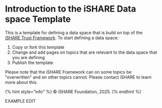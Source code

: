 # Introduction to the iSHARE Data space Template

This is a template for defining a data space that is build on top of the [iSHARE Trust Framework](https://framework.ishare.eu). To start defining a data space:

1. Copy or fork this template
2. Change and add pages on topics that are relevant to the data space that you are defining
3. Publish the template

Please note that the iSHARE Framework can on some topics be "overwritten" and on other topics cannot. Please contact iSHARE to learn more about this.

{% hint style="info" %}
© iSHARE Foundation, 2025.&#x20;
{% endhint %}

EXAMPLE EDIT
